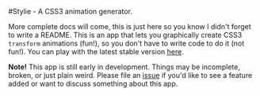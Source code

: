 #Stylie - A CSS3 animation generator.

More complete docs will come, this is just here so you know I didn't forget to
write a README.  This is an app that lets you graphically create CSS3
`transform` animations (fun!), so you don't have to write code to do it (not
fun!).  You can play with the latest stable version
[here](http://jeremyckahn.github.com/stylie/).

__Note!__  This app is still early in development.  Things may be incomplete,
broken, or just plain weird.  Please file an
[issue](https://github.com/jeremyckahn/stylie/issues) if you'd like to see a
feature added or want to discuss something about this app.

